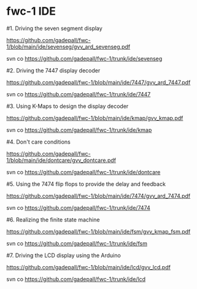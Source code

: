 # fwc-1 IDE

#1.  Driving the seven segment display

https://github.com/gadepall/fwc-1/blob/main/ide/sevenseg/gvv_ard_sevenseg.pdf

svn co https://github.com/gadepall/fwc-1/trunk/ide/sevenseg


#2.  Driving the 7447 display decoder 

https://github.com/gadepall/fwc-1/blob/main/ide/7447/gvv_ard_7447.pdf

svn co https://github.com/gadepall/fwc-1/trunk/ide/7447


#3. Using K-Maps to design the display decoder 

https://github.com/gadepall/fwc-1/blob/main/ide/kmap/gvv_kmap.pdf
	
svn co https://github.com/gadepall/fwc-1/trunk/ide/kmap

#4.  Don't care conditions

https://github.com/gadepall/fwc-1/blob/main/ide/dontcare/gvv_dontcare.pdf

svn co https://github.com/gadepall/fwc-1/trunk/ide/dontcare

#5. Using the 7474 flip flops  to provide the delay  and feedback

https://github.com/gadepall/fwc-1/blob/main/ide/7474/gvv_ard_7474.pdf

svn co https://github.com/gadepall/fwc-1/trunk/ide/7474

#6.  Realizing the finite state machine

https://github.com/gadepall/fwc-1/blob/main/ide/fsm/gvv_kmap_fsm.pdf

svn co https://github.com/gadepall/fwc-1/trunk/ide/fsm


#7.  Driving the LCD display using the Arduino

https://github.com/gadepall/fwc-1/blob/main/ide/lcd/gvv_lcd.pdf

svn co https://github.com/gadepall/fwc-1/trunk/ide/lcd

